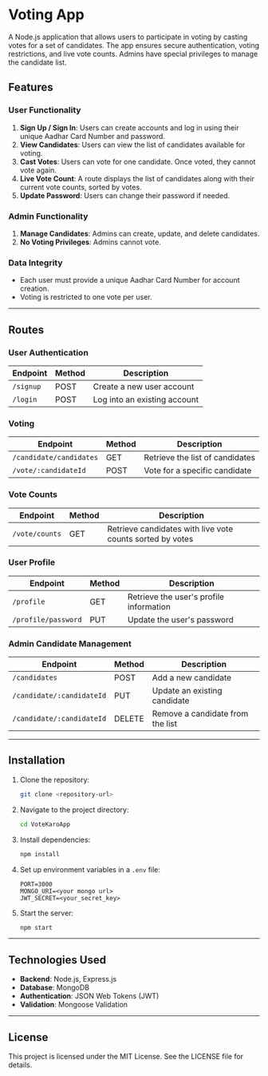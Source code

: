 # Voting App

A Node.js application that allows users to participate in voting by casting votes for a set of candidates. The app ensures secure authentication, voting restrictions, and live vote counts. Admins have special privileges to manage the candidate list.

## Features

### User Functionality
1. **Sign Up / Sign In**: Users can create accounts and log in using their unique Aadhar Card Number and password.
2. **View Candidates**: Users can view the list of candidates available for voting.
3. **Cast Votes**: Users can vote for one candidate. Once voted, they cannot vote again.
4. **Live Vote Count**: A route displays the list of candidates along with their current vote counts, sorted by votes.
5. **Update Password**: Users can change their password if needed.

### Admin Functionality
1. **Manage Candidates**: Admins can create, update, and delete candidates.
2. **No Voting Privileges**: Admins cannot vote.

### Data Integrity
- Each user must provide a unique Aadhar Card Number for account creation.
- Voting is restricted to one vote per user.

---

## Routes

### User Authentication
| Endpoint        | Method | Description                              |
|-----------------|--------|------------------------------------------|
| `/signup`       | POST   | Create a new user account                |
| `/login`        | POST   | Log into an existing account             |

### Voting
| Endpoint          | Method | Description                              |
|-------------------|--------|------------------------------------------|
| `/candidate/candidates`     | GET    | Retrieve the list of candidates          |
| `/vote/:candidateId` | POST | Vote for a specific candidate            |

### Vote Counts
| Endpoint         | Method | Description                              |
|------------------|--------|------------------------------------------|
| `/vote/counts`   | GET    | Retrieve candidates with live vote counts sorted by votes |

### User Profile
| Endpoint               | Method | Description                              |
|------------------------|--------|------------------------------------------|
| `/profile`             | GET    | Retrieve the user's profile information |
| `/profile/password`    | PUT    | Update the user's password              |

### Admin Candidate Management
| Endpoint                   | Method | Description                              |
|----------------------------|--------|------------------------------------------|
| `/candidates`              | POST   | Add a new candidate                      |
| `/candidate/:candidateId` | PUT    | Update an existing candidate             |
| `/candidate/:candidateId`  | DELETE | Remove a candidate from the list         |

---

## Installation

1. Clone the repository:
   ```bash
   git clone <repository-url>
   ```

2. Navigate to the project directory:
   ```bash
   cd VoteKaroApp
   ```

3. Install dependencies:
   ```bash
   npm install
   ```

4. Set up environment variables in a `.env` file:
   ```env
   PORT=3000
   MONGO_URI=<your mongo url>
   JWT_SECRET=<your_secret_key>
   ```

5. Start the server:
   ```bash
   npm start
   ```

---

## Technologies Used

- **Backend**: Node.js, Express.js
- **Database**: MongoDB
- **Authentication**: JSON Web Tokens (JWT)
- **Validation**: Mongoose Validation

---

## License

This project is licensed under the MIT License. See the LICENSE file for details.